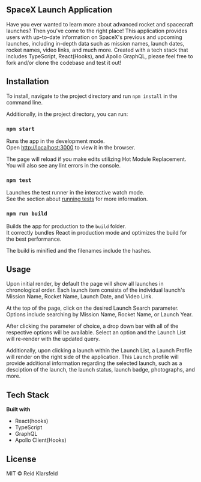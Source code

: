 ## SpaceX Launch Application

Have you ever wanted to learn more about advanced rocket and spacecraft launches? Then you've come to the right place! This application provides users with up-to-date information on SpaceX's previous and upcoming launches, including in-depth data such as mission names, launch dates, rocket names, video links, and much more. Created with a tech stack that includes TypeScript, React(Hooks), and Apollo GraphQL, please feel free to fork and/or clone the codebase and test it out!

## Installation

To install, navigate to the project directory and run `npm install` in the command line.

Additionally, in the project directory, you can run:

### `npm start`

Runs the app in the development mode.<br />
Open [http://localhost:3000](http://localhost:3000) to view it in the browser.

The page will reload if you make edits utilizing Hot Module Replacement.<br />
You will also see any lint errors in the console.

### `npm test`

Launches the test runner in the interactive watch mode.<br />
See the section about [running tests](https://facebook.github.io/create-react-app/docs/running-tests) for more information.

### `npm run build`

Builds the app for production to the `build` folder.<br />
It correctly bundles React in production mode and optimizes the build for the best performance.

The build is minified and the filenames include the hashes.<br />

## Usage

Upon initial render, by default the page will show all launches in chronological order. Each launch item consists of the individual launch's Mission Name, Rocket Name, Launch Date, and Video Link. 


At the top of the page, click on the desired Launch Search parameter. Options include searching by Mission Name, Rocket Name, or Launch Year.


After clicking the parameter of choice, a drop down bar with all of the respective options will be available. Select an option and the Launch List will re-render with the updated query.


Additionally, upon clicking a launch within the Launch List, a Launch Profile will render on the right side of the application. This Launch profile will provide additional information regarding the selected launch, such as a desciption of the launch, the launch status, launch badge, photographs, and more.

## Tech Stack

**Built with**
- React(hooks)
- TypeScript
- GraphQL
- Apollo Client(Hooks)

## License

MIT © Reid Klarsfeld
